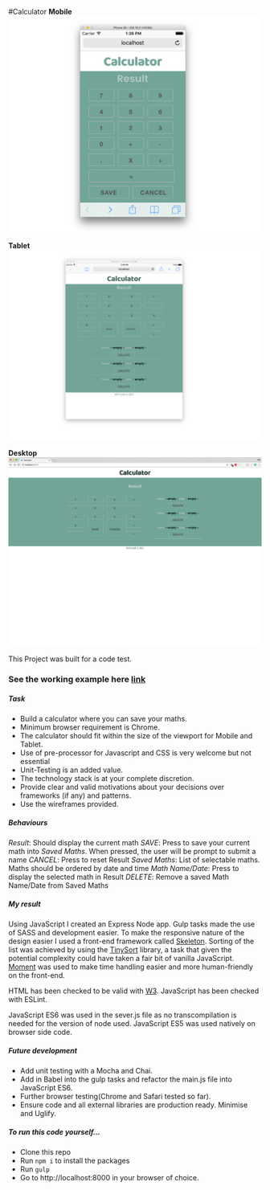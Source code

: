 #Calculator
**Mobile**
![calculator](./calc.png)

**Tablet**
![calculator on tablet](./calc-tablet.png)

**Desktop**
![cacluator on desktop](./calc-desktop.png)

This Project was built for a code test.

### See the working example here [link](https://safe-beyond-56415.herokuapp.com/)

##### Task
- Build a calculator where you can save your maths.
- Minimum browser requirement is Chrome.
- The calculator should fit within the size of the viewport for Mobile and Tablet.
- Use of pre-processor for Javascript and CSS is very welcome but not essential
- Unit-Testing is an added value.
- The technology stack is at your complete discretion.
- Provide clear and valid motivations about your decisions over frameworks (if any) and patterns.
- Use the wireframes provided.

##### Behaviours
*Result*: Should display the current math
*SAVE*: Press to save your current math into *Saved Maths*. When pressed, the user will be
prompt to submit a name
*CANCEL*: Press to reset Result
*Saved Maths*: List of selectable maths. Maths should be ordered by date and time
*Math Name/Date*: Press to display the selected math in Result
*DELETE*: Remove a saved Math Name/Date from Saved Maths

##### My result
Using JavaScript I created an Express Node app. Gulp tasks made the use of SASS and development easier. To make the responsive nature of the design easier I used a front-end framework called [Skeleton](http://getskeleton.com/). Sorting of the list was achieved by using the [TinySort](http://tinysort.sjeiti.com/index.html) library, a task that given the potential complexity could have taken a fair bit of vanilla JavaScript. [Moment](http://momentjs.com/) was used to make time handling easier and more human-friendly on the front-end.

HTML has been checked to be valid with [W3](https://validator.w3.org). JavaScript has been checked with ESLint.

JavaScript ES6 was used in the sever.js file as no transcompilation is needed for the version of node used. JavaScript ES5 was used natively on browser side code.

##### Future development
- Add unit testing with a Mocha and Chai.
- Add in Babel into the gulp tasks and refactor the main.js file into JavaScript ES6.
- Further browser testing(Chrome and Safari tested so far).
- Ensure code and all external libraries are production ready. Minimise and Uglify.

##### To run this code yourself...
- Clone this repo
- Run `npm i` to install the packages
- Run `gulp`
- Go to http://localhost:8000 in your browser of choice.